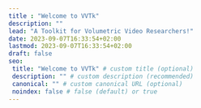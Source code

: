 ```yaml
---
title : "Welcome to VVTk"
description: ""
lead: "A Toolkit for Volumetric Video Researchers!"
date: 2023-09-07T16:33:54+02:00
lastmod: 2023-09-07T16:33:54+02:00
draft: false
seo:
 title: "Welcome to VVTk" # custom title (optional)
 description: "" # custom description (recommended)
 canonical: "" # custom canonical URL (optional)
 noindex: false # false (default) or true
---
```

